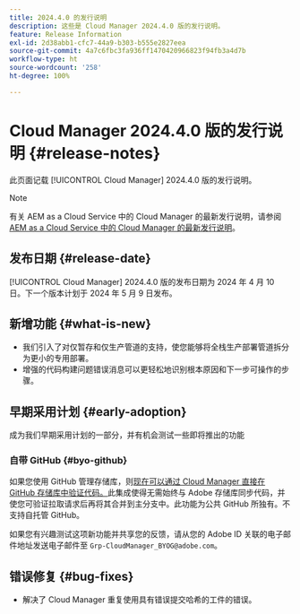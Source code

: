 ```yaml
---
title: 2024.4.0 的发行说明
description: 这些是 Cloud Manager 2024.4.0 版的发行说明。
feature: Release Information
exl-id: 2d38abb1-cfc7-44a9-b303-b555e2827eea
source-git-commit: 4a7c6fbc3fa936ff1470420966823f94fb3a4d7b
workflow-type: ht
source-wordcount: '258'
ht-degree: 100%

---
```



# Cloud Manager 2024.4.0 版的发行说明 {#release-notes}

此页面记载 [!UICONTROL Cloud Manager] 2024.4.0 版的发行说明。

>[!NOTE]
>
>有关 AEM as a Cloud Service 中的 Cloud Manager 的最新发行说明，请参阅 [AEM as a Cloud Service 中的 Cloud Manager 的最新发行说明](https://experienceleague.adobe.com/docs/experience-manager-cloud-service/content/implementing/using-cloud-manager/release-notes-cloud-manager/release-notes-cm-current.html)。

## 发布日期 {#release-date}

[!UICONTROL Cloud Manager] 2024.4.0 版的发布日期为 2024 年 4 月 10 日。下一个版本计划于 2024 年 5 月 9 日发布。

## 新增功能 {#what-is-new}

* 我们引入了对仅暂存和仅生产管道的支持，使您能够将全栈生产部署管道拆分为更小的专用部署。
* 增强的代码构建问题错误消息可以更轻松地识别根本原因和下一步可操作的步骤。

## 早期采用计划 {#early-adoption}

成为我们早期采用计划的一部分，并有机会测试一些即将推出的功能

### 自带 GitHub {#byo-github}

如果您使用 GitHub 管理存储库，则[现在可以通过 Cloud Manager 直接在 GitHub 存储库中验证代码。](/help/managing-code/byo-github.md)此集成使得无需始终与 Adobe 存储库同步代码，并使您可验证拉取请求后再将其合并到主分支中。此功能为公共 GitHub 所独有。不支持自托管 GitHub。

如果您有兴趣测试这项新功能并共享您的反馈，请从您的 Adobe ID 关联的电子邮件地址发送电子邮件至 `Grp-CloudManager_BYOG@adobe.com`。

## 错误修复 {#bug-fixes}

* 解决了 Cloud Manager 重复使用具有错误提交哈希的工件的错误。
